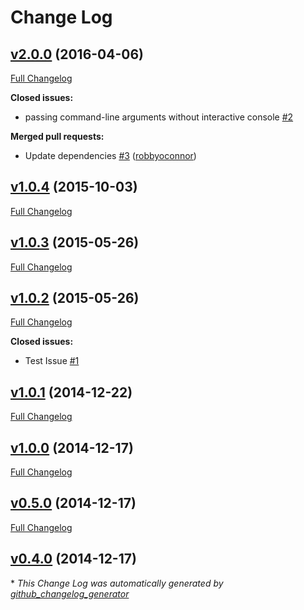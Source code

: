 # Change Log

## [v2.0.0](https://github.com/jasonhutchens/megahal/tree/v2.0.0) (2016-04-06)
[Full Changelog](https://github.com/jasonhutchens/megahal/compare/v1.0.4...v2.0.0)

**Closed issues:**

- passing command-line arguments without interactive console [\#2](https://github.com/jasonhutchens/megahal/issues/2)

**Merged pull requests:**

- Update dependencies [\#3](https://github.com/jasonhutchens/megahal/pull/3) ([robbyoconnor](https://github.com/robbyoconnor))

## [v1.0.4](https://github.com/jasonhutchens/megahal/tree/v1.0.4) (2015-10-03)
[Full Changelog](https://github.com/jasonhutchens/megahal/compare/v1.0.3...v1.0.4)

## [v1.0.3](https://github.com/jasonhutchens/megahal/tree/v1.0.3) (2015-05-26)
[Full Changelog](https://github.com/jasonhutchens/megahal/compare/v1.0.2...v1.0.3)

## [v1.0.2](https://github.com/jasonhutchens/megahal/tree/v1.0.2) (2015-05-26)
[Full Changelog](https://github.com/jasonhutchens/megahal/compare/v1.0.1...v1.0.2)

**Closed issues:**

- Test Issue [\#1](https://github.com/jasonhutchens/megahal/issues/1)

## [v1.0.1](https://github.com/jasonhutchens/megahal/tree/v1.0.1) (2014-12-22)
[Full Changelog](https://github.com/jasonhutchens/megahal/compare/v1.0.0...v1.0.1)

## [v1.0.0](https://github.com/jasonhutchens/megahal/tree/v1.0.0) (2014-12-17)
[Full Changelog](https://github.com/jasonhutchens/megahal/compare/v0.5.0...v1.0.0)

## [v0.5.0](https://github.com/jasonhutchens/megahal/tree/v0.5.0) (2014-12-17)
[Full Changelog](https://github.com/jasonhutchens/megahal/compare/v0.4.0...v0.5.0)

## [v0.4.0](https://github.com/jasonhutchens/megahal/tree/v0.4.0) (2014-12-17)


\* *This Change Log was automatically generated by [github_changelog_generator](https://github.com/skywinder/Github-Changelog-Generator)*